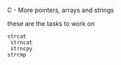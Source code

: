  C - More pointers, arrays and strings

these are the tasks to work on

	strcat
	 strncat
	 strncpy
	strcmp

